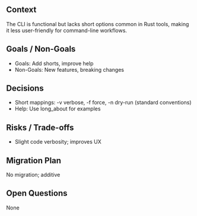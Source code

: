 ## Context
The CLI is functional but lacks short options common in Rust tools, making it less user-friendly for command-line workflows.

## Goals / Non-Goals
- Goals: Add shorts, improve help
- Non-Goals: New features, breaking changes

## Decisions
- Short mappings: -v verbose, -f force, -n dry-run (standard conventions)
- Help: Use long_about for examples

## Risks / Trade-offs
- Slight code verbosity; improves UX

## Migration Plan
No migration; additive

## Open Questions
None